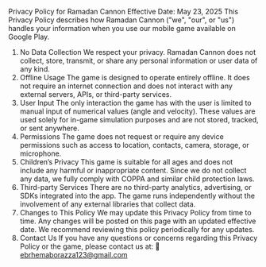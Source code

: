 Privacy Policy for Ramadan Cannon
Effective Date: May 23, 2025
This Privacy Policy describes how Ramadan Cannon ("we", "our", or "us") handles your information when you use our mobile game available on Google Play.
1. No Data Collection
We respect your privacy. Ramadan Cannon does not collect, store, transmit, or share any personal information or user data of any kind.
2. Offline Usage
The game is designed to operate entirely offline. It does not require an internet connection and does not interact with any external servers, APIs, or third-party services.
3. User Input
The only interaction the game has with the user is limited to manual input of numerical values (angle and velocity). These values are used solely for in-game simulation purposes and are not stored, tracked, or sent anywhere.
4. Permissions
The game does not request or require any device permissions such as access to location, contacts, camera, storage, or microphone.
5. Children’s Privacy
This game is suitable for all ages and does not include any harmful or inappropriate content. Since we do not collect any data, we fully comply with COPPA and similar child protection laws.
6. Third-party Services
There are no third-party analytics, advertising, or SDKs integrated into the app. The game runs independently without the involvement of any external libraries that collect data.
7. Changes to This Policy
We may update this Privacy Policy from time to time. Any changes will be posted on this page with an updated effective date. We recommend reviewing this policy periodically for any updates.
8. Contact Us
If you have any questions or concerns regarding this Privacy Policy or the game, please contact us at:
📧 ebrhemaborazza123@gmail.com

